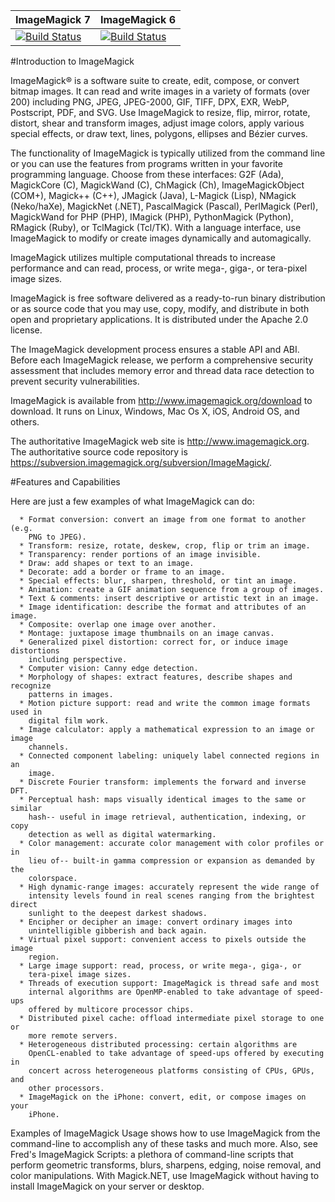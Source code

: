 | ImageMagick 7 | ImageMagick 6 |
| ------------- | ------------- |
| [![Build Status](https://travis-ci.org/ImageMagick/ImageMagick.svg?branch=master)](https://travis-ci.org/ImageMagick/ImageMagick) | [![Build Status](https://travis-ci.org/ImageMagick/ImageMagick.svg?branch=ImageMagick-6)](https://travis-ci.org/ImageMagick/ImageMagick) |

#Introduction to ImageMagick

  ImageMagick® is a software suite to create, edit, compose, or convert
  bitmap images. It can read and write images in a variety of formats (over
  200) including PNG, JPEG, JPEG-2000, GIF, TIFF, DPX, EXR, WebP, Postscript,
  PDF, and SVG.  Use ImageMagick to resize, flip, mirror, rotate, distort,
  shear and transform images, adjust image colors, apply various special
  effects, or draw text, lines, polygons, ellipses and Bézier curves.
  
  The functionality of ImageMagick is typically utilized from the command
  line or you can use the features from programs written in your favorite
  programming language. Choose from these interfaces: G2F (Ada), MagickCore
  (C), MagickWand (C), ChMagick (Ch), ImageMagickObject (COM+), Magick++
  (C++), JMagick (Java), L-Magick (Lisp), NMagick (Neko/haXe), MagickNet
  (.NET), PascalMagick (Pascal), PerlMagick (Perl), MagickWand for PHP
  (PHP), IMagick (PHP), PythonMagick (Python), RMagick (Ruby), or TclMagick
  (Tcl/TK). With a language interface, use ImageMagick to modify or create
  images dynamically and automagically.

  ImageMagick utilizes multiple computational threads to increase performance
  and can read, process, or write mega-, giga-, or tera-pixel image sizes.
  
  ImageMagick is free software delivered as a ready-to-run binary distribution
  or as source code that you may use, copy, modify, and distribute in both open
  and proprietary applications. It is distributed under the Apache 2.0 license.
  
  The ImageMagick development process ensures a stable API and ABI. Before
  each ImageMagick release, we perform a comprehensive security assessment
  that includes memory error and thread data race detection to prevent
  security vulnerabilities.

  ImageMagick is available from http://www.imagemagick.org/download to
  download. It runs on Linux, Windows, Mac Os X, iOS, Android OS, and others.

  The authoritative ImageMagick web site is
  http://www.imagemagick.org. The authoritative source code repository is
  https://subversion.imagemagick.org/subversion/ImageMagick/.


#Features and Capabilities
  
  Here are just a few examples of what ImageMagick can do:
  
      * Format conversion: convert an image from one format to another (e.g.
        PNG to JPEG).
      * Transform: resize, rotate, deskew, crop, flip or trim an image.
      * Transparency: render portions of an image invisible.
      * Draw: add shapes or text to an image.
      * Decorate: add a border or frame to an image.
      * Special effects: blur, sharpen, threshold, or tint an image.
      * Animation: create a GIF animation sequence from a group of images.
      * Text & comments: insert descriptive or artistic text in an image.
      * Image identification: describe the format and attributes of an image.
      * Composite: overlap one image over another.
      * Montage: juxtapose image thumbnails on an image canvas.
      * Generalized pixel distortion: correct for, or induce image distortions
        including perspective.
      * Computer vision: Canny edge detection.
      * Morphology of shapes: extract features, describe shapes and recognize
        patterns in images.
      * Motion picture support: read and write the common image formats used in
        digital film work.
      * Image calculator: apply a mathematical expression to an image or image
        channels.
      * Connected component labeling: uniquely label connected regions in an
        image.
      * Discrete Fourier transform: implements the forward and inverse DFT.
      * Perceptual hash: maps visually identical images to the same or similar
        hash-- useful in image retrieval, authentication, indexing, or copy
        detection as well as digital watermarking.
      * Color management: accurate color management with color profiles or in
        lieu of-- built-in gamma compression or expansion as demanded by the
        colorspace.
      * High dynamic-range images: accurately represent the wide range of
        intensity levels found in real scenes ranging from the brightest direct
        sunlight to the deepest darkest shadows.
      * Encipher or decipher an image: convert ordinary images into
        unintelligible gibberish and back again.
      * Virtual pixel support: convenient access to pixels outside the image
        region.
      * Large image support: read, process, or write mega-, giga-, or
        tera-pixel image sizes.
      * Threads of execution support: ImageMagick is thread safe and most
        internal algorithms are OpenMP-enabled to take advantage of speed-ups
        offered by multicore processor chips.
      * Distributed pixel cache: offload intermediate pixel storage to one or
        more remote servers.
      * Heterogeneous distributed processing: certain algorithms are
        OpenCL-enabled to take advantage of speed-ups offered by executing in
        concert across heterogeneous platforms consisting of CPUs, GPUs, and
        other processors.
      * ImageMagick on the iPhone: convert, edit, or compose images on your
        iPhone.
  
  Examples of ImageMagick Usage shows how to use ImageMagick from the
  command-line to accomplish any of these tasks and much more. Also,
  see Fred's ImageMagick Scripts: a plethora of command-line scripts that
  perform geometric transforms, blurs, sharpens, edging, noise removal,
  and color manipulations. With Magick.NET, use ImageMagick without having
  to install ImageMagick on your server or desktop.
